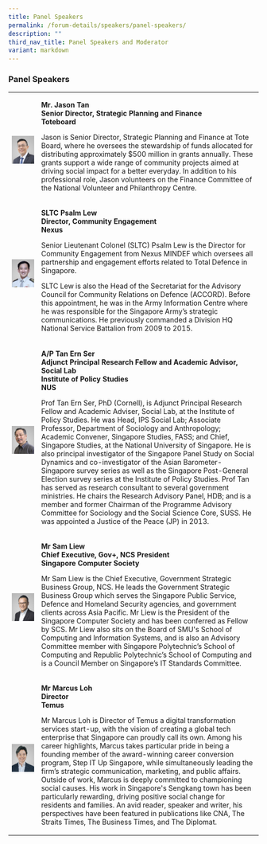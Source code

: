 ```yaml
---
title: Panel Speakers
permalink: /forum-details/speakers/panel-speakers/
description: ""
third_nav_title: Panel Speakers and Moderator
variant: markdown
---
```

<h3><strong>Panel Speakers<br></strong></h3>
<p></p>
<p></p>
<table style="minWidth: 50px">
<colgroup>
<col>
<col>
</colgroup>
<tbody>
<tr>
<th rowspan="1" colspan="1">
<p></p>
<div class="isomer-image-wrapper">
<img style="width: 100%" height="auto" width="100%" alt="" src="/images/PF 2024/Forum Details/jason_tan.jpg">
</div>
</th>
<td rowspan="1" colspan="1">
	<p><strong>Mr. Jason Tan</strong>
<br><strong>Senior Director, Strategic Planning and Finance</strong>
<br><strong>Toteboard</strong>
<br>
</p>
<p>Jason is Senior Director, Strategic Planning and Finance at Tote Board, where he oversees the stewardship of funds allocated for distributing approximately $500 million in grants annually. These grants support a wide range of community projects aimed at driving social impact for a better everyday. In addition to his professional role, Jason volunteers on the Finance Committee of the National Volunteer and Philanthropy Centre.</p>
<p></p>
</td>
</tr>
<tr>
<td rowspan="1" colspan="1">
<p></p>
<div class="isomer-image-wrapper">
<img style="width: 100%" height="auto" width="100%" alt="" src="/images/PF 2024/Forum Details/sltc_psalm_lew.jpg">
</div>
</td>
<td rowspan="1" colspan="1">
<p><strong>SLTC Psalm Lew</strong>
<br><strong>Director, Community Engagement</strong>
<br><strong>Nexus&nbsp;</strong>
<br>
</p>
<p>Senior Lieutenant Colonel (SLTC) Psalm Lew is the Director for Community Engagement from Nexus MINDEF which oversees all partnership and engagement efforts related to Total Defence in Singapore. ​
<br>
</p>
<p>SLTC Lew is also the Head of the Secretariat for the Advisory Council for Community Relations on Defence (ACCORD). Before this appointment, he was in the Army Information Centre where he was responsible for the Singapore Army’s strategic communications. He previously commanded a Division HQ National Service Battalion from 2009 to 2015.</p>
<p></p>
</td>
</tr>
<tr>
<td rowspan="1" colspan="1">
<p></p>
<div class="isomer-image-wrapper">
<img style="width: 100%" height="auto" width="100%" alt="" src="/images/PF 2024/Forum Details/tan_ern_ser.jpg">
</div>
</td>
<td rowspan="1" colspan="1">
<p><strong>A/P Tan Ern Ser</strong>
<br><strong>Adjunct Principal Research Fellow and Academic Advisor, Social Lab</strong>
<br><strong>Institute of Policy Studies</strong>
<br><strong>NUS</strong>
<br>
</p>
<p>Prof Tan Ern Ser, PhD (Cornell), is Adjunct Principal Research Fellow and Academic Adviser, Social Lab, at the Institute of Policy Studies. He was Head, IPS Social Lab; Associate Professor, Department of Sociology and Anthropology; Academic Convener, Singapore Studies, FASS; and Chief, Singapore Studies, at the National University of Singapore. He is also principal investigator of the Singapore Panel Study on Social Dynamics and co-investigator of the Asian Barometer-Singapore survey series as well as the Singapore Post-General Election survey series at the Institute of Policy Studies. Prof Tan has served as research consultant to several government ministries. He chairs the Research Advisory Panel, HDB; and is a member and former Chairman of the Programme Advisory Committee for Sociology and the Social Science Core, SUSS. He was appointed a Justice of the Peace (JP) in 2013.</p>
<p></p>
</td>
</tr>
<tr>
<td rowspan="1" colspan="1">
<p></p>
<div class="isomer-image-wrapper">
<img style="width: 100%" height="auto" width="100%" alt="" src="/images/PF 2024/Forum Details/vvs_ncs_sam_liew.jpg">
</div>
</td>
<td rowspan="1" colspan="1">
<p><strong>Mr Sam Liew</strong>
<br><strong>Chief Executive, Gov+, NCS President</strong>
<br><strong>Singapore Computer Society</strong>
</p>
<p></p>
<p>Mr Sam Liew is the Chief Executive, Government Strategic Business Group, NCS. He leads the Government Strategic Business Group which serves the Singapore Public Service, Defence and Homeland Security agencies, and government clients across Asia Pacific. Mr Liew is the President of the Singapore Computer Society and has been conferred as Fellow by SCS. Mr Liew also sits on the Board of SMU's School of Computing and Information Systems, and is also an Advisory Committee member with Singapore Polytechnic’s School of Computing and Republic Polytechnic’s School of Computing and is a Council Member on Singapore’s IT Standards Committee.</p>
<p></p>
</td>
</tr>
<tr>
<td rowspan="1" colspan="1">
<p></p>
<div class="isomer-image-wrapper">
<img style="width: 100%" height="auto" width="100%" alt="" src="/images/PF 2024/Forum Details/marcus_loh.jpg">
</div>
</td>
<td rowspan="1" colspan="1">
<p><strong>Mr Marcus Loh</strong>
<br><strong>Director</strong>
<br><strong>Temus</strong>
</p>
<p></p>
<p>Mr Marcus Loh is Director of Temus a digital transformation services start-up, with the vision of creating a global tech enterprise that Singapore can proudly call its own. Among his career highlights, Marcus takes particular pride in being a founding member of the award-winning career conversion program, Step IT Up Singapore, while simultaneously leading the firm’s strategic communication, marketing, and public affairs. Outside of work, Marcus is deeply committed to championing social causes. His work in Singapore's Sengkang town has been particularly rewarding, driving positive social change for residents and families. An avid reader, speaker and writer, his perspectives have been featured in publications like CNA, The Straits Times, The Business Times, and The Diplomat.</p>
</td>
</tr>
</tbody>
</table>